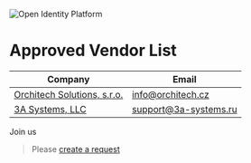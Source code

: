 ![Open Identity Platform](https://www.openidentityplatform.org/assets/img/oip-star.png)


# Approved Vendor List

| Company                                              | Email                  | 
|------------------------------------------------------|------------------------|
| [Orchitech Solutions, s.r.o.](https://orchi.tech/en) |  info@orchitech.cz     |
| [3A Systems, LLC ](https://support.3a-systems.ru/)   |  support@3a-systems.ru |

Join us
> Please [create a request](https://github.com/OpenIdentityPlatform/.github/issues/new)
